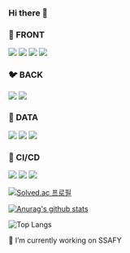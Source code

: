 ### Hi there 👋

### 🌼 FRONT

<img src="https://img.shields.io/badge/html5-E34F26?style=for-the-badge&logo=html5&logoColor=white"> <img src="https://img.shields.io/badge/css-1572B6?style=for-the-badge&logo=css3&logoColor=white"> <img src="https://img.shields.io/badge/react.js-4FC08D?style=for-the-badge&logo=vue.js&logoColor=white"> <img src="https://img.shields.io/badge/JavaScript-F7DF1E?style=for-the-badge&logo=JavaScript&logoColor=white">

### 🐦 BACK

<img src="https://img.shields.io/badge/python-3776AB?style=for-the-badge&logo=python&logoColor=white"> <img src="https://img.shields.io/badge/django-092E20?style=for-the-badge&logo=django&logoColor=white"> 

### 🧸 DATA

<img src="https://img.shields.io/badge/python-3776AB?style=for-the-badge&logo=python&logoColor=white"> <img src="https://img.shields.io/badge/SQLite-003B57?style=for-the-badge&logo=SQLite&logoColor=white"> <img src="https://img.shields.io/badge/MySQL-4479A1?style=for-the-badge&logo=MySQL&logoColor=white"> 

### 🥑 CI/CD

<img src="https://img.shields.io/badge/Git-F05032?style=for-the-badge&logo=Git&logoColor=white"> <img src="https://img.shields.io/badge/Docker-2496ED?style=for-the-badge&logo=Docker&logoColor=white"> <img src="https://img.shields.io/badge/Jenkins-D24939?style=for-the-badge&logo=Jenkins&logoColor=white"> 

[![Solved.ac
프로필](http://mazassumnida.wtf/api/v2/generate_badge?boj=beckhem96)](https://solved.ac/beckhem96)

[![Anurag's github stats](https://github-readme-stats.vercel.app/api?username=beckhem96)](https://github.com/anuraghazra/github-readme-stats)


![Top Langs](https://github-readme-stats.vercel.app/api/top-langs/?username=beckhem96&layout=demo&theme=cobalt)





 🔭 I’m currently working on SSAFY
